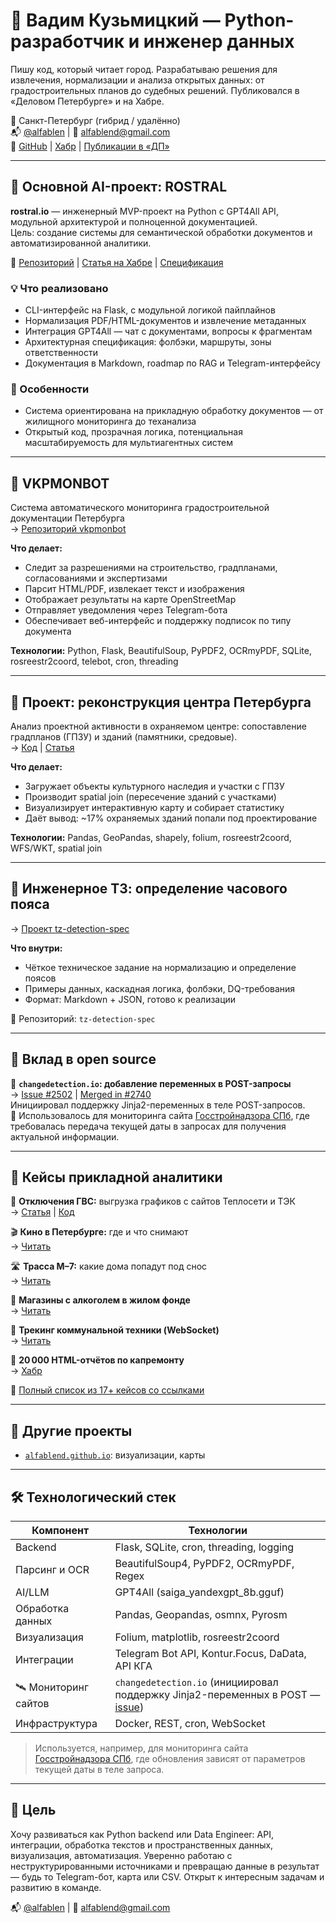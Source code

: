 # 🚀 Вадим Кузьмицкий — Python-разработчик и инженер данных

Пишу код, который читает город. Разрабатываю решения для извлечения, нормализации и анализа открытых данных: от градостроительных планов до судебных решений. Публиковался в «Деловом Петербурге» и на Хабре.

📍 Санкт-Петербург (гибрид / удалённо)  
📬 [@alfablen](https://t.me/alfablen) | 📧 alfablend@gmail.com  
🔗 [GitHub](https://github.com/alfablend) | [Хабр](https://habr.com/ru/users/alfablend/) | [Публикации в «ДП»](https://www.dp.ru/tag/vadim-kuzmitskij)

---

## 🧠 Основной AI-проект: ROSTRAL

**rostral.io** — инженерный MVP-проект на Python с GPT4All API, модульной архитектурой и полноценной документацией.  
Цель: создание системы для семантической обработки документов и автоматизированной аналитики.

🔗 [Репозиторий](https://github.com/alfablend/rostral.io) | [Статья на Хабре](https://habr.com/ru/articles/927938/) | [Спецификация](https://github.com/alfablend/rostral.io/blob/main/docs/TECHNICAL_SPEC.md)

### 💡 Что реализовано

- CLI-интерфейс на Flask, с модульной логикой пайплайнов  
- Нормализация PDF/HTML-документов и извлечение метаданных  
- Интеграция GPT4All — чат с документами, вопросы к фрагментам  
- Архитектурная спецификация: фолбэки, маршруты, зоны ответственности  
- Документация в Markdown, roadmap по RAG и Telegram-интерфейсу

### 📌 Особенности

- Система ориентирована на прикладную обработку документов — от жилищного мониторинга до теханализа  
- Открытый код, прозрачная логика, потенциальная масштабируемость для мультиагентных систем

---


## 🧰 VKPMONBOT

Система автоматического мониторинга градостроительной документации Петербурга  
→ [Репозиторий vkpmonbot](https://github.com/alfablend/vkpmonbot)

**Что делает:**
- Следит за разрешениями на строительство, градпланами, согласованиями и экспертизами
- Парсит HTML/PDF, извлекает текст и изображения
- Отображает результаты на карте OpenStreetMap
- Отправляет уведомления через Telegram-бота
- Обеспечивает веб-интерфейс и поддержку подписок по типу документа

**Технологии:** Python, Flask, BeautifulSoup, PyPDF2, OCRmyPDF, SQLite, rosreestr2coord, telebot, cron, threading

---

## 🧱 Проект: реконструкция центра Петербурга

Анализ проектной активности в охраняемом центре: сопоставление градпланов (ГПЗУ) и зданий (памятники, средовые).  
→ [Код](https://github.com/alfablend/data-engineering/tree/main/center_reconstruction) | [Статья](https://www.dp.ru/a/2025/06/17/v-centre-peterburga-potencialno)

**Что делает:**
- Загружает объекты культурного наследия и участки с ГПЗУ
- Производит spatial join (пересечение зданий с участками)
- Визуализирует интерактивную карту и собирает статистику
- Даёт вывод: ~17% охраняемых зданий попали под проектирование

**Технологии:** Pandas, GeoPandas, shapely, folium, rosreestr2coord, WFS/WKT, spatial join

---


## 🧭 Инженерное ТЗ: определение часового пояса

→ [Проект tz-detection-spec](https://github.com/alfablend/tz-detection-spec)

**Что внутри:**
- Чёткое техническое задание на нормализацию и определение поясов
- Примеры данных, каскадная логика, фолбэки, DQ-требования
- Формат: Markdown + JSON, готово к реализации

📁 Репозиторий: `tz-detection-spec`

---

## 🧩 Вклад в open source

🔄 **`changedetection.io`: добавление переменных в POST-запросы**  
→ [Issue #2502](https://github.com/dgtlmoon/changedetection.io/issues/2502) | [Merged in #2740](https://github.com/dgtlmoon/changedetection.io/pull/2740)  
Инициировал поддержку Jinja2-переменных в теле POST-запросов.  
📌 Использовалось для мониторинга сайта [Госстройнадзора СПб](http://expertiza.spb.ru/), где требовалась передача текущей даты в запросах для получения актуальной информации.

---

## 📌 Кейсы прикладной аналитики

🧯 **Отключения ГВС:** выгрузка графиков с сайтов Теплосети и ТЭК  
→ [Статья](https://www.dp.ru/a/2025/06/10/suhoj-zakon-kakie-doma-v) | [Код](https://github.com/alfablend/data-engineering/tree/main/hot_water_outages)

🎬 **Кино в Петербурге:** где и что снимают  
→ [Читать](https://www.dp.ru/a/2024/07/23/po-zakonam-zhanra-bolee-sotni)

🛣️ **Трасса М–7:** какие дома попадут под снос  
→ [Читать](https://www.dp.ru/a/2024/09/17/proekt-trassi-m7-cherez-udelnij)

🏬 **Магазины с алкоголем в жилом фонде**  
→ [Читать](https://www.dp.ru/a/2024/06/25/chislo-magazinov-s-alkogolem)

🧽 **Трекинг коммунальной техники (WebSocket)**  
→ [Читать](https://www.dp.ru/a/2025/03/31/litri-na-kilometri-kak-chistjat)

📄 **20 000 HTML-отчётов по капремонту**  
→ [Хабр](https://habr.com/ru/articles/891704/)

📎 [Полный список из 17+ кейсов со ссылками](#📌-кейсы-анализа-городских-данных)

---

## 💼 Другие проекты

- [`alfablend.github.io`](https://github.com/alfablend/alfablend.github.io): визуализации, карты

---

## 🛠 Технологический стек

| Компонент         | Технологии                                                                 |
|-------------------|----------------------------------------------------------------------------|
| Backend           | Flask, SQLite, cron, threading, logging                                    |
| Парсинг и OCR     | BeautifulSoup4, PyPDF2, OCRmyPDF, Regex                                    |
| AI/LLM            | GPT4All (saiga_yandexgpt_8b.gguf)                                           |
| Обработка данных  | Pandas, Geopandas, osmnx, Pyrosm                                            |
| Визуализация      | Folium, matplotlib, rosreestr2coord                                         |
| Интеграции        | Telegram Bot API, Kontur.Focus, DaData, API КГА                            |
| 🛰️ Мониторинг сайтов | `changedetection.io` (инициировал поддержку Jinja2-переменных в POST — [issue](https://github.com/dgtlmoon/changedetection.io/issues/2502)) |
| Инфраструктура    | Docker, REST, cron, WebSocket                                               |

> Используется, например, для мониторинга сайта [Госстройнадзора СПб](https://gosstroynadzor.gov.spb.ru), где обновления зависят от параметров текущей даты в теле запроса.

---

## 🎯 Цель

Хочу развиваться как Python backend или Data Engineer: API, интеграции, обработка текстов и пространственных данных, визуализация, автоматизация. Уверенно работаю с неструктурированными источниками и превращаю данные в результат — будь то Telegram-бот, карта или CSV. Открыт к интересным задачам и развитию в команде.

📬 [@alfablen](https://t.me/alfablen) | 📧 alfablend@gmail.com
